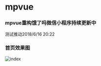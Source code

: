 # mpvue
### mpvue重构饿了吗微信小程序持续更新中
测试推动2018/6/16 20:22
### 首页效果图
![index](https://github.com/WsmDyj/mpvue/blob/master/image/index.gif?raw=true)
